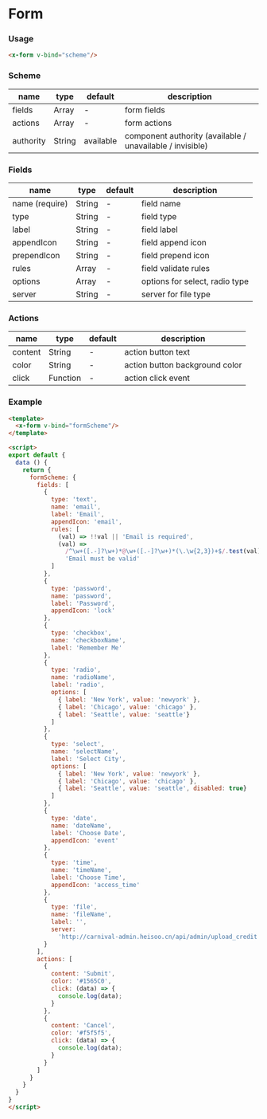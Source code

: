 # Form


### Usage
```html
<x-form v-bind="scheme"/>
```


### Scheme
| name      | type   | default   | description                                               |
| --------- | ------ | --------- | --------------------------------------------------------- |
| fields    | Array  | -         | form fields                                               |
| actions   | Array  | -         | form actions                                              |
| authority | String | available | component authority (available / unavailable / invisible) |

### Fields
| name            | type   | default | description                    |
| --------------- | ------ | ------- | ------------------------------ |
| name  (require) | String | -       | field name                     |
| type            | String | -       | field type                     |
| label           | String | -       | field label                    |
| appendIcon      | String | -       | field append icon              |
| prependIcon     | String | -       | field prepend icon             |
| rules           | Array  | -       | field validate rules           |
| options         | Array  | -       | options for select, radio type |
| server          | String | -       | server for file type           |


### Actions
| name    | type     | default | description                    |
| ------- | -------- | ------- | ------------------------------ |
| content | String   | -       | action button text             |
| color   | String   | -       | action button background color |
| click   | Function | -       | action click event             |


### Example
```html
<template>
  <x-form v-bind="formScheme"/>
</template>

<script>
export default {
  data () {
    return {
      formScheme: {
        fields: [
          {
            type: 'text',
            name: 'email',
            label: 'Email',
            appendIcon: 'email',
            rules: [
              (val) => !!val || 'Email is required',
              (val) =>
                /^\w+([.-]?\w+)*@\w+([.-]?\w+)*(\.\w{2,3})+$/.test(val) ||
                'Email must be valid'
            ]
          },
          {
            type: 'password',
            name: 'password',
            label: 'Password',
            appendIcon: 'lock'
          },
          {
            type: 'checkbox',
            name: 'checkboxName',
            label: 'Remember Me'
          },
          {
            type: 'radio',
            name: 'radioName',
            label: 'radio',
            options: [
              { label: 'New York', value: 'newyork' },
              { label: 'Chicago', value: 'chicago' },
              { label: 'Seattle', value: 'seattle'}
            ]
          },
          {
            type: 'select',
            name: 'selectName',
            label: 'Select City',
            options: [
              { label: 'New York', value: 'newyork' },
              { label: 'Chicago', value: 'chicago' },
              { label: 'Seattle', value: 'seattle', disabled: true}
            ]
          },
          {
            type: 'date',
            name: 'dateName',
            label: 'Choose Date',
            appendIcon: 'event'
          },
          {
            type: 'time',
            name: 'timeName',
            label: 'Choose Time',
            appendIcon: 'access_time'
          },
          {
            type: 'file',
            name: 'fileName',
            label: '',
            server:
              'http://carnival-admin.heisoo.cn/api/admin/upload_credit.php'
          }
        ],
        actions: [
          {
            content: 'Submit',
            color: '#1565C0',
            click: (data) => {
              console.log(data);
            }
          },
          {
            content: 'Cancel',
            color: '#f5f5f5',
            click: (data) => {
              console.log(data);
            }
          }
        ]
      }
    }
  }
}
</script>
```